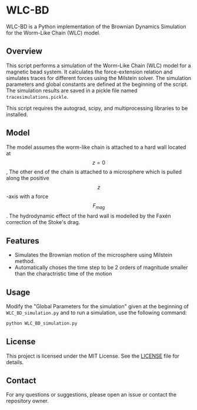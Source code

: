 # WLC-BD
WLC-BD is a Python implementation of the Brownian Dynamics Simulation for the Worm-Like Chain (WLC) model. 

## Overview
This script performs a simulation of the Worm-Like Chain (WLC) model for a magnetic bead system. It calculates the force-extension relation and simulates traces for different forces using the Milstein solver. The simulation parameters and global constants are defined at the beginning of the script. The simulation results are saved in a pickle file named `tracesimulations.pickle`.

This script requires the autograd, scipy, and multiprocessing libraries to be installed.

## Model
The model assumes the worm-like chain is attached to a hard wall located at $$z=0$$, The other end of the chain is attached to a microsphere which is pulled along the positive $$z$$-axis with a force $$F_{mag}$$. The hydrodynamic effect of the hard wall is modelled by the Faxén correction of the Stoke's drag.

## Features
- Simulates the Brownian motion of the microsphere using Milstein method.
- Automatically choses the time step to be 2 orders of magnitude smaller than the charactristic time of the motion

## Usage
Modify the "Global Parameters for the simulation" given at the beginning of `WLC_BD_simulation.py` and to run a simulation, use the following command:

```bash
python WLC_BD_simulation.py
```

## License
This project is licensed under the MIT License. See the [LICENSE](LICENSE) file for details.

## Contact
For any questions or suggestions, please open an issue or contact the repository owner. 
